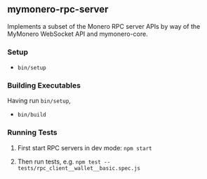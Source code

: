 ## mymonero-rpc-server

Implements a subset of the Monero RPC server APIs by way of the MyMonero WebSocket API and mymonero-core.

### Setup

* `bin/setup`

### Building Executables

Having run `bin/setup`,

* `bin/build`

### Running Tests

1. First start RPC servers in dev mode: `npm start`

2. Then run tests, e.g. `npm test -- tests/rpc_client__wallet__basic.spec.js`